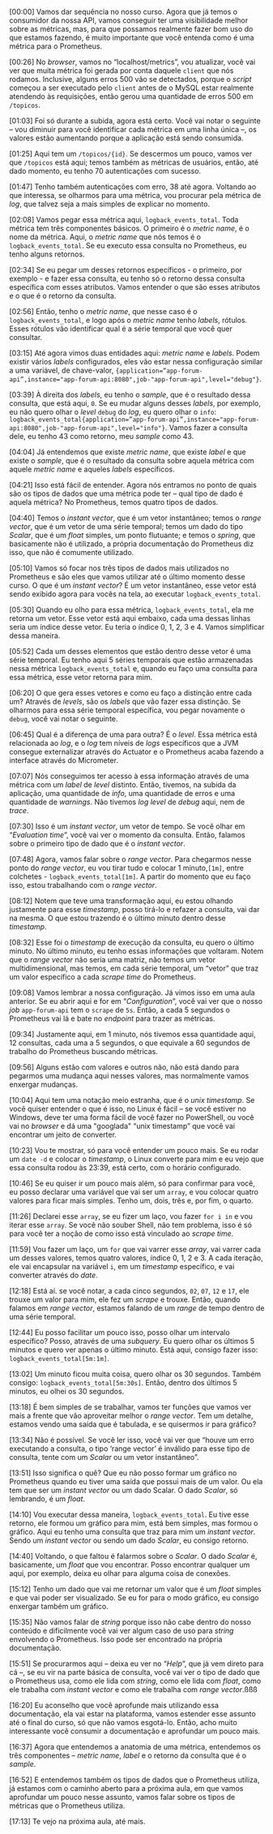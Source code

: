 \[00:00\] Vamos dar sequência no nosso curso. Agora que já temos o consumidor da nossa API, vamos conseguir ter uma visibilidade melhor sobre as métricas, mas, para que possamos realmente fazer bom uso do que estamos fazendo, é muito importante que você entenda como é uma métrica para o Prometheus.

\[00:26\] No _browser_, vamos no “localhost/metrics”, vou atualizar, você vai ver que muita métrica foi gerada por conta daquele `client` que nós rodamos. Inclusive, alguns erros 500 vão se detectados, porque o _script_ começou a ser executado pelo `client` antes de o MySQL estar realmente atendendo às requisições, então gerou uma quantidade de erros 500 em `/topicos`.

\[01:03\] Foi só durante a subida, agora está certo. Você vai notar o seguinte – vou diminuir para você identificar cada métrica em uma linha única –, os valores estão aumentando porque a aplicação está sendo consumida.

\[01:25\] Aqui tem um `/topicos/{id}`. Se descermos um pouco, vamos ver que `/topicos` está aqui; temos também as métricas de usuários, então, até dado momento, eu tenho 70 autenticações com sucesso.

\[01:47\] Tenho também autenticações com erro, 38 até agora. Voltando ao que interessa, se olharmos para uma métrica, vou procurar pela métrica de _log_, que talvez seja a mais simples de explicar no momento.

\[02:08\] Vamos pegar essa métrica aqui, `logback_events_total`. Toda métrica tem três componentes básicos. O primeiro é o _metric name_, é o nome da métrica. Aqui, o _metric name_ que nós temos é o `logback_events_total`. Se eu executo essa consulta no Prometheus, eu tenho alguns retornos.

\[02:34\] Se eu pegar um desses retornos específicos - o primeiro, por exemplo - e fazer essa consulta, eu tenho só o retorno dessa consulta específica com esses atributos. Vamos entender o que são esses atributos e o que é o retorno da consulta.

\[02:56\] Então, tenho o _metric name_, que nesse caso é o `logback_events_total`, e logo após o _metric name_ tenho _labels_, rótulos. Esses rótulos vão identificar qual é a série temporal que você quer consultar.

\[03:15\] Até agora vimos duas entidades aqui: _metric name_ e _labels_. Podem existir vários _labels_ configurados, eles vão estar nessa configuração similar a uma variável, de chave-valor, `{application=”app-forum-api”,instance="app-forum-api:8080",job-"app-forum-api",level="debug"}`.

\[03:39\] À direita dos _labels_, eu tenho o _sample_, que é o resultado dessa consulta, que está aqui, `0`. Se eu mudar alguns desses _labels_, por exemplo, eu não quero olhar o _level_ `debug` do _log_, eu quero olhar o `info`: `logback_events_total{application=”app-forum-api”,instance="app-forum-api:8080",job-"app-forum-api",level="info"}`. Vamos fazer a consulta dele, eu tenho 43 como retorno, meu _sample_ como 43.

\[04:04\] Já entendemos que existe _metric name_, que existe _label_ e que existe o _sample_, que é o resultado da consulta sobre aquela métrica com aquele _metric name_ e aqueles _labels_ específicos.

\[04:21\] Isso está fácil de entender. Agora nós entramos no ponto de quais são os tipos de dados que uma métrica pode ter – qual tipo de dado é aquela métrica? No Prometheus, temos quatro tipos de dados.

\[04:40\] Temos o _instant vector_, que é um vetor instantâneo; temos o _range vector_, que é um vetor de uma série temporal; temos um dado do tipo _Scalar_, que é um _float_ simples, um ponto flutuante; e temos o _spring_, que basicamente não é utilizado, a própria documentação do Prometheus diz isso, que não é comumente utilizado.

\[05:10\] Vamos só focar nos três tipos de dados mais utilizados no Prometheus e são eles que vamos utilizar até o último momento desse curso. O que é um _instant vector_? É um vetor instantâneo, esse vetor está sendo exibido agora para vocês na tela, ao executar `logback_events_total`.

\[05:30\] Quando eu olho para essa métrica, `logback_events_total`, ela me retorna um vetor. Esse vetor está aqui embaixo, cada uma dessas linhas seria um índice desse vetor. Eu teria o índice 0, 1, 2, 3 e 4. Vamos simplificar dessa maneira.

\[05:52\] Cada um desses elementos que estão dentro desse vetor é uma série temporal. Eu tenho aqui 5 séries temporais que estão armazenadas nessa métrica `logback_events_total` e, quando eu faço uma consulta para essa métrica, esse vetor retorna para mim.

\[06:20\] O que gera esses vetores e como eu faço a distinção entre cada um? Através de _levels_, são os _labels_ que vão fazer essa distinção. Se olharmos para essa série temporal específica, vou pegar novamente o `debug`, você vai notar o seguinte.

\[06:45\] Qual é a diferença de uma para outra? É o _level_. Essa métrica está relacionada ao _log_, e o _log_ tem níveis de _logs_ específicos que a JVM consegue externalizar através do Actuator e o Prometheus acaba fazendo a interface através do Micrometer.

\[07:07\] Nós conseguimos ter acesso à essa informação através de uma métrica com um _label_ de _level_ distinto. Então, tivemos, na subida da aplicação, uma quantidade de _info_, uma quantidade de erros e uma quantidade de _warnings_. Não tivemos _log level_ de _debug_ aqui, nem de _trace_.

\[07:30\] Isso é um _instant vector_, um vetor de tempo. Se você olhar em “_Evaluation time_”, você vai ver o momento da consulta. Então, falamos sobre o primeiro tipo de dado que é o _instant vector_.

\[07:48\] Agora, vamos falar sobre o _range vector_. Para chegarmos nesse ponto do _range vector_, eu vou tirar tudo e colocar 1 minuto,`[1m]`, entre colchetes - `logback_events_total[1m]`. A partir do momento que eu faço isso, estou trabalhando com o _range vector_.

\[08:12\] Notem que teve uma transformação aqui, eu estou olhando justamente para esse _timestamp_, posso tirá-lo e refazer a consulta, vai dar na mesma. O que estou trazendo é o último minuto dentro desse _timestamp_.

\[08:32\] Esse foi o _timestamp_ de execução da consulta, eu quero o último minuto. No último minuto, eu tenho essas informações que voltaram. Notem que o _range vector_ não seria uma matriz, não temos um vetor multidimensional, mas temos, em cada série temporal, um “vetor” que traz um valor específico a cada _scrape time_ do Prometheus.

\[09:08\] Vamos lembrar a nossa configuração. Já vimos isso em uma aula anterior. Se eu abrir aqui e for em “_Configuration_”, você vai ver que o nosso _job_ `app-forum-api` tem o `scrape` de `5s`. Então, a cada 5 segundos o Prometheus vai lá e bate no _endpoint_ para trazer as métricas.

\[09:34\] Justamente aqui, em 1 minuto, nós tivemos essa quantidade aqui, 12 consultas, cada uma a 5 segundos, o que equivale a 60 segundos de trabalho do Prometheus buscando métricas.

\[09:56\] Alguns estão com valores e outros não, não está dando para pegarmos uma mudança aqui nesses valores, mas normalmente vamos enxergar mudanças.

\[10:04\] Aqui tem uma notação meio estranha, que é o _unix timestamp_. Se você quiser entender o que é isso, no Linux é fácil – se você estiver no Windows, deve ter uma forma fácil de você fazer no PowerShell, ou você vai no _browser_ e dá uma "googlada" “unix timestamp” que você vai encontrar um jeito de converter.

\[10:23\] Vou te mostrar, só para você entender um pouco mais. Se eu rodar um `date -d` e colocar o _timestamp_, o Linux converte para mim e eu vejo que essa consulta rodou às 23:39, está certo, com o horário configurado.

\[10:46\] Se eu quiser ir um pouco mais além, só para confirmar para você, eu posso declarar uma variável que vai ser um `array`, e vou colocar quatro valores para ficar mais simples. Tenho um, dois, três e, por fim, o quarto.

\[11:26\] Declarei esse `array`, se eu fizer um laço, vou fazer `for i in` e vou iterar esse `array`. Se você não souber Shell, não tem problema, isso é só para você ter a noção de como isso está vinculado ao _scrape time_.

\[11:59\] Vou fazer um laço, um `for` que vai varrer esse _array_, vai varrer cada um desses valores, temos quatro valores, índice 0, 1, 2 e 3. A cada iteração, ele vai encapsular na variável `i`, em um _timestamp_ específico, e vai converter através do _date_.

\[12:18\] Está aí. se você notar, a cada cinco segundos, `02`, `07`, `12` e `17`, ele trouxe um valor para mim, ele fez um _scrape_ e trouxe. Então, quando falamos em _range vector_, estamos falando de um _range_ de tempo dentro de uma série temporal.

\[12:44\] Eu posso facilitar um pouco isso, posso olhar um intervalo específico? Posso, através de uma _subquery_. Eu quero olhar os últimos 5 minutos e quero ver apenas o último minuto. Está aqui, consigo fazer isso: `logback_events_total[5m:1m]`.

\[13:02\] Um minuto ficou muita coisa, quero olhar os 30 segundos. Também consigo: `logback_events_total[5m:30s]`. Então, dentro dos últimos 5 minutos, eu olhei os 30 segundos.

\[13:18\] É bem simples de se trabalhar, vamos ter funções que vamos ver mais a frente que vão aproveitar melhor o _range vector_. Tem um detalhe, estamos vendo uma saída que é tabulada, e se quisermos ir para gráfico?

\[13:34\] Não é possível. Se você ler isso, você vai ver que “houve um erro executando a consulta, o tipo ‘range vector’ é inválido para esse tipo de consulta, tente com um _Scalar_ ou um vetor instantâneo”.

\[13:51\] Isso significa o quê? Que eu não posso formar um gráfico no Prometheus quando eu tiver uma saída que possui mais de um valor. Ou ela tem que ser um _instant vector_ ou um dado Scalar. O dado _Scalar_, só lembrando, é um _float_.

\[14:10\] Vou executar dessa maneira, `logback_events_total`. Eu tive esse retorno, ele formou um gráfico para mim, está bem simples, mas formou o gráfico. Aqui eu tenho uma consulta que traz para mim um _instant vector_. Sendo um _instant vector_ ou sendo um dado _Scalar_, eu consigo retorno.

\[14:40\] Voltando, o que faltou é falarmos sobre o _Scalar_. O dado _Scalar_ é, basicamente, um _float_ que vou encontrar. Posso encontrar qualquer um aqui, por exemplo, deixa eu olhar para alguma coisa de conexões.

\[15:12\] Tenho um dado que vai me retornar um valor que é um _float_ simples e que vai poder ser visualizado. Se eu for para o modo gráfico, eu consigo enxergar também um gráfico.

\[15:35\] Não vamos falar de _string_ porque isso não cabe dentro do nosso conteúdo e dificilmente você vai ver algum caso de uso para _string_ envolvendo o Prometheus. Isso pode ser encontrado na própria documentação.

\[15:51\] Se procurarmos aqui – deixa eu ver no “_Help_”, que já vem direto para cá –, se eu vir na parte básica de consulta, você vai ver o tipo de dado que o Prometheus usa, como ele lida com _string_, como ele lida com _float_, como ele trabalha com _instant vector_ e como ele trabalha com _range vector_.ßßß

\[16:20\] Eu aconselho que você aprofunde mais utilizando essa documentação, ela vai estar na plataforma, vamos estender esse assunto até o final do curso, só que não vamos esgotá-lo. Então, acho muito interessante você consumir a documentação e aprofundar um pouco mais.

\[16:37\] Agora que entendemos a anatomia de uma métrica, entendemos os três componentes – _metric name_, _label_ e o retorno da consulta que é o _sample_.

\[16:52\] E entendemos também os tipos de dados que o Prometheus utiliza, já estamos com o caminho aberto para a próxima aula, em que vamos aprofundar um pouco nesse assunto, vamos falar sobre os tipos de métricas que o Prometheus utiliza.

\[17:13\] Te vejo na próxima aula, até mais.
